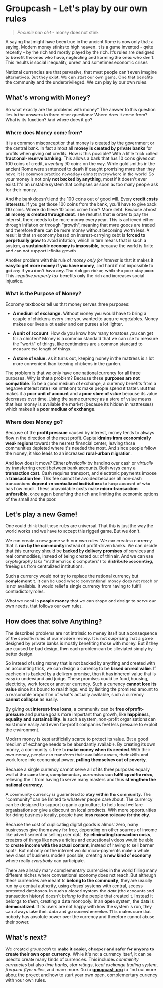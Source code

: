 # Groupcash - Let's play by our own rules

> *Pecunia non olet* - money does not stink.

A saying that might have been true in the ancient Rome is now only that: a saying. Modern money stinks to high heaven. It is a game invented - quite recently - by the rich and mostly played by the rich. It's rules are designed to benefit the ones who have, neglecting and harming the ones who don't. This results is social inequality, unrest and sometimes economic crises.

National currencies are that pervasive, that most people can't even imagine alternatives. But they exist. We can start our own game. One that benefits the community and the underprivileged. We can play by our own rules.



## What's wrong with Money?

So what exactly are the problems with money? The answer to this question lies in the answers to three other questions: Where does it come from? What is its function? And where does it go?


### Where does Money come from?

It is a common misconception that money is created by the government or the central bank. In fact almost all **money is created by private banks** for profits when giving out credits. How is this possible? With a little trick called **fractional-reserve banking**. This allows a bank that has 10 coins gives out 100 coins of credit, *inventing* 90 coins on the way. While gold smiths in the ancient Rome were sentenced to death if caught promising more than they have, it is common practice nowadays almost everywhere in the world. So your money is not only **not backed by anything**, most if it doesn't even exist. It's an unstable system that collapses as soon as too many people ask for their money.

And the bank doesn't lend the 100 coins out of good will. Every **credit costs interests**. If you get those 100 coins from the bank, you'll have to give back 110 coins. Where do these 10 coins come from? More debt. Because almost **all money is created through debt**. The result is that in order to pay the interest, there needs to be more money every year. This is achieved either through inflation or through "growth", meaning that more goods are traded and therefore there can be more money without becoming worth less. A result is that an economy based on interest-carrying debt is **forced to perpetually grow** to avoid inflation, which in turn means that in such a system, **a sustainable economy is impossible**, because the world is finite and can not support infinite growth.

Another problem with this rule of *money only for interest* is that it makes it **easy to get more money if you have money**, and hard if not impossible to get any if you don't have any. The rich get richer, while the poor stay poor. This *negative property tax* benefits only the rich and increases social injustice.


### What is the Purpose of Money?

Economy textbooks tell us that money serves three purposes:

+ **A medium of exchange.** Without money you would have to bring a couple of chickens every time you wanted to acquire vegetables. Money makes our lives a lot easier and our purses a lot lighter.

+ **A unit of account.** How do you know how many tomatoes you can get for a chicken? Money is a common standard that we can use to measure the "worth" of things, like centimetres are a common standard to measure the length of things.

+ **A store of value.** As it turns out, keeping money in the mattress is a lot more convenient than keeping chickens in the garden.

The problem is that we only have one national currency for all three purposes. Why is that a problem? Because these **purposes are not compatible**. To be a good medium of exchange, a currency benefits from a negative interest rate (like inflation) to make people spend it faster. But this makes it a **poor unit of account** and a **poor store of value** because its value decreases over time. Using the same currency as a store of value means that less money is available the market (because its hidden in mattresses) which makes it a **poor medium of exchange**.


### Where does Money go?

Because of the **profit pressure** caused by interest, money tends to always flow in the direction of the most profit. Capital **drains from economically weak regions** towards the nearest financial center, leaving those communities depleted where it's needed the most. And since people follow the money, it also leads to an increased **rural-urban migration**.

And how does it move? Either *physically* by handing over cash or *virtually* by transferring credit between bank accounts. Both ways carry a **transaction cost**. Cash requires transport, and electronic payments impose a **transaction fee**. This fee cannot be avoided because all non-cash transactions **depend on centralized institutions** to keep account of who has how much. These unavoidable costs make **micro-transaction unfeasible**, once again benefiting the rich and limiting the economic options of the small and the poor.



## Let's play a new Game!

One could think that these rules are universal. That this is just the way the world works and we have to accept this rigged game. But we don't.

We can create a new game with our own rules. We can create a currency that is **run by the community** instead of profit-driven banks. We can decide that this currency should be **backed by delivery promises** of services and real commodities, instead of being created out of thin air. And we can use cryptography (aka "mathematics & computers") to **distribute accounting**, freeing us from centralized institutions.

Such a currency would not try to replace the national currency but **complement** it. It can be used where conventional money does not reach or is not available. It would relief a single currency from having to fulfil contradictory roles.

What we need is **people money** that we can shape and design to serve our own needs, that follows our own rules.



## How does that solve Anything?

The described problems are not intrinsic to money itself but a consequence of the specific rules of our modern money. It is not surprising that a game designed by private banks is mostly benefiting those with money. But if they  are caused by bad design, then each problem can be alleviated simply by better design.

So instead of using money that is not backed by anything and created with an accounting trick, we can design a currency to be **based on real value**. If each coin is backed by a delivery promise, then it has inherent value that is easy to understand and judge. These promises could be food, housing, electricity, work force or another currency. Such a currency **cannot lose its value** since it's bound to real things. And by limiting the promised amount to a reasonable proportion of what's actually available, such a currency **cannot collapse** as easily.

By giving out **interest-free loans**, a community can be **free of profit-pressure** and pursue goals more important than growth, like **happiness, equality and sustainability**. In such a system, non-profit organisations can exist more easily and even for-profit companies feel less pressure to exploit the environment.

Modern money is kept artificially scarce to protect its value. But a good medium of exchange needs to be abundantly available. By creating its own money, a community is free to **make money when its needed**. With their own money, people can transform their available assets, their skills and work force into economical power, **pulling themselves out of poverty**.

Because a single currency cannot serve all of its three purposes equally well at the same time, complementary currencies can **fulfil specific roles**, relieving the it from having to serve many masters and thus **strengthen the national currency**. 

A community currency is guaranteed to **stay within the community**. The "community" can be limited to whatever people care about. The currency can be designed to support organic agriculture, to help local welfare organisations or give a discount on local products. With more opportunities for doing business locally, people have **less reason to leave for the city**.

Because the cost of duplicating digital goods is almost zero, many businesses give them away for free, depending on other sources of income like advertisement or selling user data. By **eliminating transaction costs**, creators of things like news articles and educational videos would be able to **create income with the actual content**, instead of having to sell banner spots. But not only on the internet would micro-payments make a whole new class of business models possible, creating a **new kind of economy** where really *everybody* can participate.

There are already many complementary currencies in the world filling many different niches where conventional economy does not reach. But although these currencies are meant to **belong to the community**, they are usually run by a central authority, using *closed* systems with central, access protected databases. In such a closed system, the *data* (the accounts and transaction history) doesn't *belong* to the people that created it. Instead it belongs to *them*, creating a data monopoly. In an **open** system, the data is **democratized**. If its users are not happy with how the system is run, they can always take their data and go somewhere else. This makes sure that nobody has absolute power over the currency and therefore cannot abuse their power.

## What's next?

We created *groupcash* to **make it easier, cheaper and safer for anyone to create their own open currency**. While it's not a currency itself, it can be used to create many kinds of currencies. This includes *community currencies* but also *time banks*, *star ratings*, *local exchange trading system*, *frequent flyer miles*, and many more. Go to [**groupcash.org**](http://groupcash.org) to find out more about the project and how to start your own open, complementary currency with your own rules.